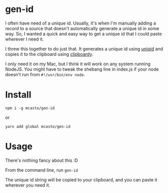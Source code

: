 # gen-id

I often have need of a unique id. Usually, it's when I'm manually adding a record to a source that doesn't automatically generate a unique id in some way. So, I wanted a quick and easy way to get a unique id that I could paste wherever I need it.

I threw this together to do just that. It generates a unique id using [uniqid](https://www.npmjs.com/package/uniqid) and copies it to the clipboard using [clipboardy](https://www.npmjs.com/package/clipboardy).

I only need it on my Mac, but I think it will work on any system running NodeJS. You might have to tweak the shebang line in index.js if your node doesn't run from `#!/usr/bin/env node`.

# Install
`npm i -g mcasto/gen-id`

or

`yarn add global mcasto/gen-id`

# Usage
There's nothing fancy about this :D

From the command line, run `gen-id`

The unique id string will be copied to your clipboard, and you can paste it wherever you need it.